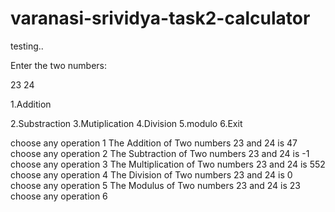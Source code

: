 # varanasi-srividya-task2-calculator
testing..

Enter the two numbers:

23
24


1.Addition

2.Substraction
3.Mutiplication
4.Division
5.modulo
6.Exit

choose any operation
1
The Addition of Two numbers 23 and 24 is 47
choose any operation
2
The Subtraction of Two numbers 23 and 24 is -1
choose any operation
3
The Multiplication of Two numbers 23 and 24 is 552
choose any operation
4
The Division of Two numbers 23 and 24 is 0
choose any operation
5
The Modulus of Two numbers 23 and 24 is 23
choose any operation
6
